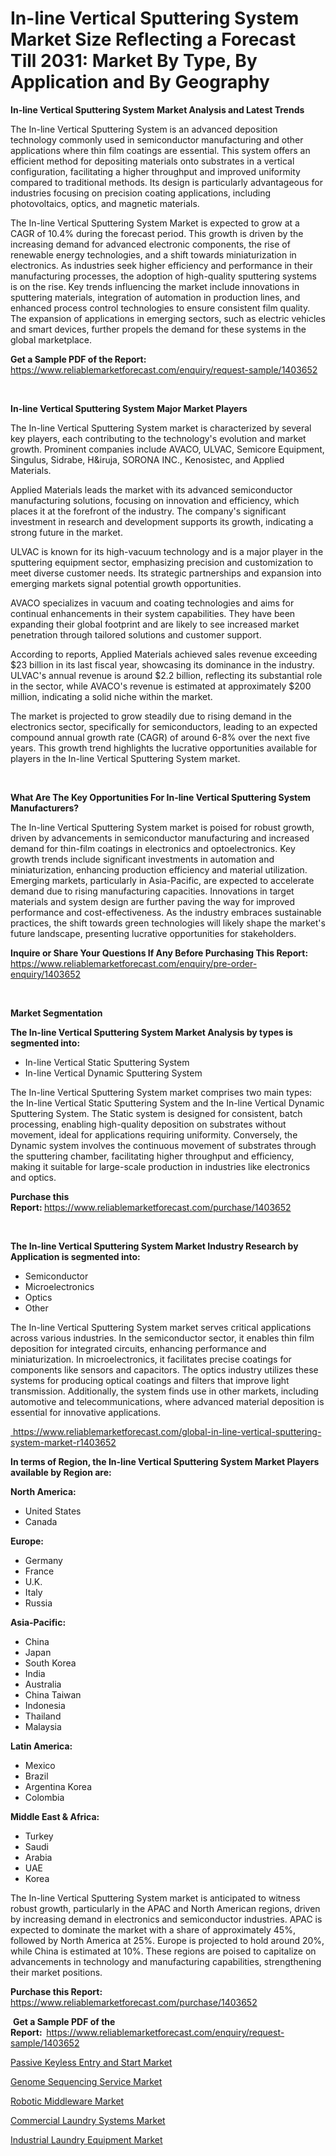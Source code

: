 <p><h1>In-line Vertical Sputtering System Market Size Reflecting a Forecast Till 2031: Market By Type, By Application and By Geography</h1></p><p><strong>In-line Vertical Sputtering System Market Analysis and Latest Trends</strong></p>
<p><p>The In-line Vertical Sputtering System is an advanced deposition technology commonly used in semiconductor manufacturing and other applications where thin film coatings are essential. This system offers an efficient method for depositing materials onto substrates in a vertical configuration, facilitating a higher throughput and improved uniformity compared to traditional methods. Its design is particularly advantageous for industries focusing on precision coating applications, including photovoltaics, optics, and magnetic materials.</p><p>The In-line Vertical Sputtering System Market is expected to grow at a CAGR of 10.4% during the forecast period. This growth is driven by the increasing demand for advanced electronic components, the rise of renewable energy technologies, and a shift towards miniaturization in electronics. As industries seek higher efficiency and performance in their manufacturing processes, the adoption of high-quality sputtering systems is on the rise. Key trends influencing the market include innovations in sputtering materials, integration of automation in production lines, and enhanced process control technologies to ensure consistent film quality. The expansion of applications in emerging sectors, such as electric vehicles and smart devices, further propels the demand for these systems in the global marketplace.</p></p>
<p><strong>Get a Sample PDF of the Report:&nbsp;</strong> <a href="https://www.reliablemarketforecast.com/enquiry/request-sample/1403652?utm_campaign=1117&utm_medium=2&utm_source=Github&utm_content=ia&utm_term=23102024&utm_id=in-line-vertical-sputtering-system">https://www.reliablemarketforecast.com/enquiry/request-sample/1403652</a></p>
<p>&nbsp;</p>
<p><strong>In-line Vertical Sputtering System Major Market Players</strong></p>
<p><p>The In-line Vertical Sputtering System market is characterized by several key players, each contributing to the technology's evolution and market growth. Prominent companies include AVACO, ULVAC, Semicore Equipment, Singulus, Sidrabe, H&iruja, SORONA INC., Kenosistec, and Applied Materials. </p><p>Applied Materials leads the market with its advanced semiconductor manufacturing solutions, focusing on innovation and efficiency, which places it at the forefront of the industry. The company's significant investment in research and development supports its growth, indicating a strong future in the market.</p><p>ULVAC is known for its high-vacuum technology and is a major player in the sputtering equipment sector, emphasizing precision and customization to meet diverse customer needs. Its strategic partnerships and expansion into emerging markets signal potential growth opportunities.</p><p>AVACO specializes in vacuum and coating technologies and aims for continual enhancements in their system capabilities. They have been expanding their global footprint and are likely to see increased market penetration through tailored solutions and customer support.</p><p>According to reports, Applied Materials achieved sales revenue exceeding $23 billion in its last fiscal year, showcasing its dominance in the industry. ULVAC's annual revenue is around $2.2 billion, reflecting its substantial role in the sector, while AVACO's revenue is estimated at approximately $200 million, indicating a solid niche within the market.</p><p>The market is projected to grow steadily due to rising demand in the electronics sector, specifically for semiconductors, leading to an expected compound annual growth rate (CAGR) of around 6-8% over the next five years. This growth trend highlights the lucrative opportunities available for players in the In-line Vertical Sputtering System market.</p></p>
<p>&nbsp;</p>
<p><strong>What Are The Key Opportunities For In-line Vertical Sputtering System Manufacturers?</strong></p>
<p><p>The In-line Vertical Sputtering System market is poised for robust growth, driven by advancements in semiconductor manufacturing and increased demand for thin-film coatings in electronics and optoelectronics. Key growth trends include significant investments in automation and miniaturization, enhancing production efficiency and material utilization. Emerging markets, particularly in Asia-Pacific, are expected to accelerate demand due to rising manufacturing capacities. Innovations in target materials and system design are further paving the way for improved performance and cost-effectiveness. As the industry embraces sustainable practices, the shift towards green technologies will likely shape the market's future landscape, presenting lucrative opportunities for stakeholders.</p></p>
<p><strong>Inquire or Share Your Questions If Any Before Purchasing This Report:</strong> <a href="https://www.reliablemarketforecast.com/enquiry/pre-order-enquiry/1403652?utm_campaign=1117&utm_medium=2&utm_source=Github&utm_content=ia&utm_term=23102024&utm_id=in-line-vertical-sputtering-system">https://www.reliablemarketforecast.com/enquiry/pre-order-enquiry/1403652</a></p>
<p>&nbsp;</p>
<p><strong>Market Segmentation</strong></p>
<p><strong>The In-line Vertical Sputtering System Market Analysis by types is segmented into:</strong></p>
<p><ul><li>In-line Vertical Static Sputtering System</li><li>In-line Vertical Dynamic Sputtering System</li></ul></p>
<p><p>The In-line Vertical Sputtering System market comprises two main types: the In-line Vertical Static Sputtering System and the In-line Vertical Dynamic Sputtering System. The Static system is designed for consistent, batch processing, enabling high-quality deposition on substrates without movement, ideal for applications requiring uniformity. Conversely, the Dynamic system involves the continuous movement of substrates through the sputtering chamber, facilitating higher throughput and efficiency, making it suitable for large-scale production in industries like electronics and optics.</p></p>
<p><strong>Purchase this Report:&nbsp;</strong><a href="https://www.reliablemarketforecast.com/purchase/1403652?utm_campaign=1117&utm_medium=2&utm_source=Github&utm_content=ia&utm_term=23102024&utm_id=in-line-vertical-sputtering-system">https://www.reliablemarketforecast.com/purchase/1403652</a></p>
<p>&nbsp;</p>
<p><strong>The In-line Vertical Sputtering System Market Industry Research by Application is segmented into:</strong></p>
<p><ul><li>Semiconductor</li><li>Microelectronics</li><li>Optics</li><li>Other</li></ul></p>
<p><p>The In-line Vertical Sputtering System market serves critical applications across various industries. In the semiconductor sector, it enables thin film deposition for integrated circuits, enhancing performance and miniaturization. In microelectronics, it facilitates precise coatings for components like sensors and capacitors. The optics industry utilizes these systems for producing optical coatings and filters that improve light transmission. Additionally, the system finds use in other markets, including automotive and telecommunications, where advanced material deposition is essential for innovative applications.</p></p>
<p><a href="https://www.reliablemarketforecast.com/global-in-line-vertical-sputtering-system-market-r1403652?utm_campaign=1117&utm_medium=2&utm_source=Github&utm_content=ia&utm_term=23102024&utm_id=in-line-vertical-sputtering-system">&nbsp;https://www.reliablemarketforecast.com/global-in-line-vertical-sputtering-system-market-r1403652</a></p>
<p><strong>In terms of Region, the In-line Vertical Sputtering System Market Players available by Region are:</strong></p>
<p>
    <p> <strong> North America: </strong>
        <ul>
            <li>United States</li>
            <li>Canada</li>
        </ul>
        </p> 
    <p> <strong> Europe: </strong>
        <ul>
            <li>Germany</li>
            <li>France</li>
            <li>U.K.</li>
            <li>Italy</li>
            <li>Russia</li>
        </ul>
        </p> 
    <p> <strong> Asia-Pacific: </strong>
        <ul>
            <li>China</li>
            <li>Japan</li>
            <li>South Korea</li>
            <li>India</li>
            <li>Australia</li>
            <li>China Taiwan</li>
            <li>Indonesia</li>
            <li>Thailand</li>
            <li>Malaysia</li>
        </ul>
        </p> 
    <p> <strong> Latin America: </strong>
        <ul>
            <li>Mexico</li>
            <li>Brazil</li>
            <li>Argentina Korea</li>
            <li>Colombia</li>
        </ul>
        </p> 
    <p> <strong> Middle East & Africa: </strong>
        <ul>
            <li>Turkey</li>
            <li>Saudi</li>
            <li>Arabia</li>
            <li>UAE</li>
            <li>Korea</li>
        </ul>
    </p>
    </p>
<p><p>The In-line Vertical Sputtering System market is anticipated to witness robust growth, particularly in the APAC and North American regions, driven by increasing demand in electronics and semiconductor industries. APAC is expected to dominate the market with a share of approximately 45%, followed by North America at 25%. Europe is projected to hold around 20%, while China is estimated at 10%. These regions are poised to capitalize on advancements in technology and manufacturing capabilities, strengthening their market positions.</p></p>
<p><strong>Purchase this Report: </strong><a href="https://www.reliablemarketforecast.com/purchase/1403652?utm_campaign=1117&utm_medium=2&utm_source=Github&utm_content=ia&utm_term=23102024&utm_id=in-line-vertical-sputtering-system">https://www.reliablemarketforecast.com/purchase/1403652</a></p>
<p>&nbsp;<strong>Get a Sample PDF of the Report:&nbsp;&nbsp;</strong><a href="https://www.reliablemarketforecast.com/enquiry/request-sample/1403652?utm_campaign=1117&utm_medium=2&utm_source=Github&utm_content=ia&utm_term=23102024&utm_id=in-line-vertical-sputtering-system">https://www.reliablemarketforecast.com/enquiry/request-sample/1403652</a></p>
<p><strong></strong></p>
<p><p><a href="https://www.linkedin.com/pulse/passive-keyless-entry-start-market2024-2031-industry-0mccc?utm_campaign=1117&utm_medium=2&utm_source=Github&utm_content=ia&utm_term=23102024&utm_id=in-line-vertical-sputtering-system">Passive Keyless Entry and Start Market</a></p><p><a href="https://www.linkedin.com/pulse/global-genome-sequencing-service-market-analysis-trends-forecasts-ssllc?utm_campaign=1117&utm_medium=2&utm_source=Github&utm_content=ia&utm_term=23102024&utm_id=in-line-vertical-sputtering-system">Genome Sequencing Service Market</a></p><p><a href="https://www.linkedin.com/pulse/future-trends-global-robotic-middleware-market-insights-afu7c?utm_campaign=1117&utm_medium=2&utm_source=Github&utm_content=ia&utm_term=23102024&utm_id=in-line-vertical-sputtering-system">Robotic Middleware Market</a></p><p><a href="https://issuu.com/reportprime-2/docs/commercial-laundry-systems-market-s_be3b3fc071c2be?utm_campaign=1117&utm_medium=2&utm_source=Github&utm_content=ia&utm_term=23102024&utm_id=in-line-vertical-sputtering-system">Commercial Laundry Systems Market</a></p><p><a href="https://issuu.com/reportprime-2/docs/industrial-laundry-equipment-market_475ef53b21d1f3?utm_campaign=1117&utm_medium=2&utm_source=Github&utm_content=ia&utm_term=23102024&utm_id=in-line-vertical-sputtering-system">Industrial Laundry Equipment Market</a></p></p>